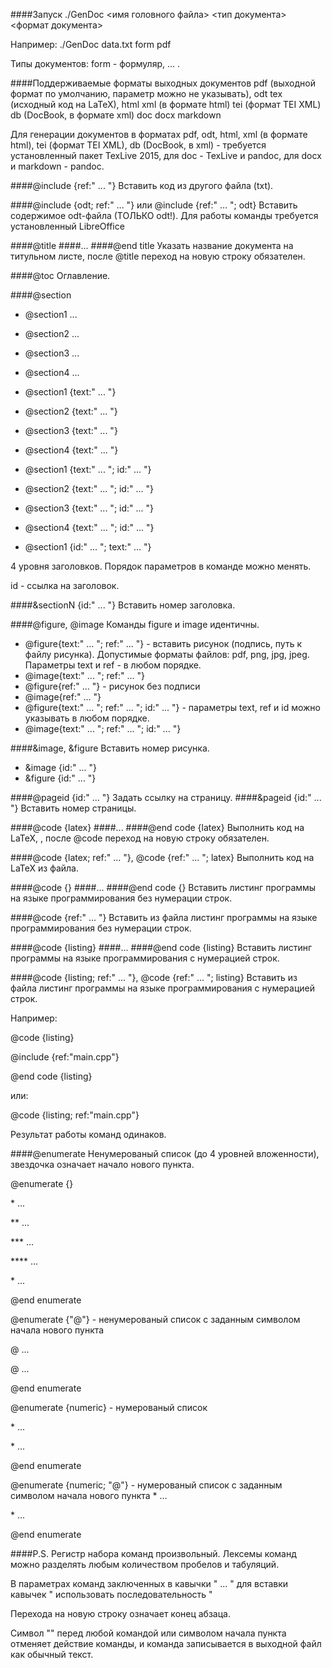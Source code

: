 ####Запуск
./GenDoc <имя головного файла> <тип документа> <формат документа>

Например: ./GenDoc data.txt form pdf

Типы документов: form - формуляр, ... .

####Поддерживаемые форматы выходных документов
	pdf (выходной формат по умолчанию, параметр можно не указывать),
	odt 
	tex (исходный код на LaTeX), 
	html
	xml (в формате html)
	tei (формат TEI XML) 
	db (DocBook, в формате xml)
	doc
	docx
	markdown

Для генерации документов в форматах pdf, odt, html, xml (в формате html), tei (формат TEI XML), 
db (DocBook, в xml) - требуется установленный пакет TexLive 2015, для doc - TexLive и pandoc, 
для docx и markdown - pandoc. 



####@include {ref:" ... "}
Вставить код из другого файла (txt).

####@include {odt; ref:" ... "} или @include {ref:" ... "; odt}
Вставить содержимое odt-файла (ТОЛЬКО odt!). Для работы команды требуется установленный LibreOffice

####@title 
####...	
####@end title
Указать название документа на титульном листе, после @title переход на новую строку обязателен.

####@toc
Оглавление.

####@section
* @section1 ...

* @section2 ...

* @section3 ...

* @section4 ...

* @section1 {text:" ... "}

* @section2 {text:" ... "}

* @section3 {text:" ... "}

* @section4 {text:" ... "}

* @section1 {text:" ... "; id:" ... "}

* @section2 {text:" ... "; id:" ... "}

* @section3 {text:" ... "; id:" ... "}

* @section4 {text:" ... "; id:" ... "}

* @section1 {id:" ... "; text:" ... "}

4 уровня заголовков. Порядок параметров в команде можно менять.

id - ссылка на заголовок.


####&sectionN {id:" ... "}
Вставить номер заголовка.

####@figure, @image
Команды figure и image идентичны.

* @figure{text:" ... "; ref:" ... "} 	- вставить рисунок (подпись, путь к файлу рисунка). Допустимые форматы файлов: pdf, png, jpg, jpeg. Параметры text и ref - в любом порядке.
* @image{text:" ... "; ref:" ... "}
* @figure{ref:" ... "}	- рисунок без подписи
* @image{ref:" ... "}
* @figure{text:" ... "; ref:" ... "; id:" ... "} - параметры text, ref и id можно указывать в любом порядке.
* @image{text:" ... "; ref:" ... "; id:" ... "}

####&image, &figure
Вставить номер рисунка.
* &image {id:" ... "} 
* &figure {id:" ... "}

####@pageid {id:" ... "}
Задать ссылку на страницу.
####&pageid {id:" ... "}
Вставить номер страницы.

####@code {latex} 
####... 
####@end code {latex}
Выполнить код на LaTeX, , после @code переход на новую строку обязателен.

####@code {latex; ref:" ... "}, @code {ref:" ... "; latex}
Выполнить код на LaTeX из файла.

####@code {} 
####... 
####@end code {}
Вставить листинг программы на языке программирования без нумерации строк.

####@code {ref:" ... "}
Вставить из файла листинг программы на языке программирования без нумерации строк.

####@code {listing} 
####... 
####@end code {listing}
Вставить листинг программы на языке программирования c нумерацией строк.

####@code {listing; ref:" ... "}, @code {ref:" ... "; listing}
Вставить из файла листинг программы на языке программирования c нумерацией строк.

Например:

@code {listing}

@include {ref:"main.cpp"}

@end code {listing}

или: 

@code {listing; ref:"main.cpp"}	

Результат работы команд одинаков.

####@enumerate
Ненумерованый список (до 4 уровней вложенности), звездочка означает начало нового пункта.

@enumerate {}

\* ...

** ...

*** ...

**** ...

\* ...

@end enumerate


@enumerate {"@"} - ненумерованый список с заданным символом начала нового пункта

@ ...

@ ...

@end enumerate


@enumerate {numeric} - нумерованый список

\* ...

\* ...

@end enumerate


@enumerate {numeric; "@"} - нумерованый список с заданным символом начала нового пункта
\* ...

\* ...

@end enumerate


####P.S.
Регистр набора команд произвольный. Лексемы команд можно разделять любым количеством пробелов и табуляций.

В параметрах команд заключенных в  кавычки " ... " для вставки кавычек " использовать последовательность \"

Перехода на новую строку означает конец абзаца.

Символ "\" перед любой командой или символом начала пункта отменяет действие команды, и команда записывается в
выходной файл как обычный текст.
